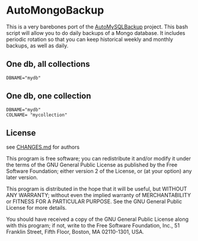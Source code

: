 # AutoMongoBackup

This is a very barebones port of the [AutoMySQLBackup](http://sourceforge.net/projects/automysqlbackup) project. This bash script will allow you to do daily backups of a Mongo database. It includes periodic rotation so that you can keep historical weekly and monthly backups, as well as daily.

## One db, all collections

    DBNAME="mydb"

## One db, one collection

    DBNAME="mydb"
    COLNAME= "mycollection"

## License

see [CHANGES.md](CHANGES.md) for authors

This program is free software; you can redistribute it and/or
modify it under the terms of the GNU General Public License
as published by the Free Software Foundation; either version 2
of the License, or (at your option) any later version.

This program is distributed in the hope that it will be useful,
but WITHOUT ANY WARRANTY; without even the implied warranty of
MERCHANTABILITY or FITNESS FOR A PARTICULAR PURPOSE.  See the
GNU General Public License for more details.

You should have received a copy of the GNU General Public License
along with this program; if not, write to the Free Software
Foundation, Inc., 51 Franklin Street, Fifth Floor, Boston, MA  02110-1301, USA.
